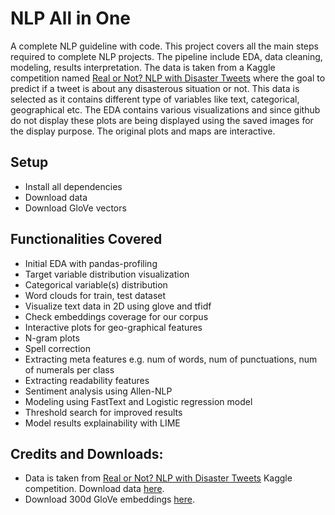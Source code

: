 # NLP All in One
A complete NLP guideline with code. This project covers all the main steps required to complete NLP projects. The pipeline include EDA, data cleaning, modeling, results interpretation. The data is taken from a Kaggle competition named [Real or Not? NLP with Disaster Tweets](https://www.kaggle.com/c/nlp-getting-started) where the goal to predict if a tweet is about any disasterous situation or not. This data is selected as it contains different type of variables like text, categorical, geographical etc. The EDA contains various visualizations and since github do not display these plots are being displayed using the saved images for the display purpose. The original plots and maps are interactive.

## Setup
- Install all dependencies
- Download data
- Download GloVe vectors

## Functionalities Covered
- Initial EDA with pandas-profiling
- Target variable distribution visualization
- Categorical variable(s) distribution
- Word clouds for train, test dataset
- Visualize text data in 2D using glove and tfidf
- Check embeddings coverage for our corpus
- Interactive plots for geo-graphical features
- N-gram plots
- Spell correction
- Extracting meta features e.g. num of words, num of punctuations, num of numerals per class
- Extracting readability features
- Sentiment analysis using Allen-NLP
- Modeling using FastText and Logistic regression model
- Threshold search for improved results
- Model results explainability with LIME


## Credits and Downloads:
- Data is taken from [Real or Not? NLP with Disaster Tweets](https://www.kaggle.com/c/nlp-getting-started/overview) Kaggle competition. Download data [here](https://www.kaggle.com/c/nlp-getting-started/data). 
- Download 300d GloVe embeddings [here](https://www.kaggle.com/authman/pickled-glove840b300d-for-10sec-loading). 
